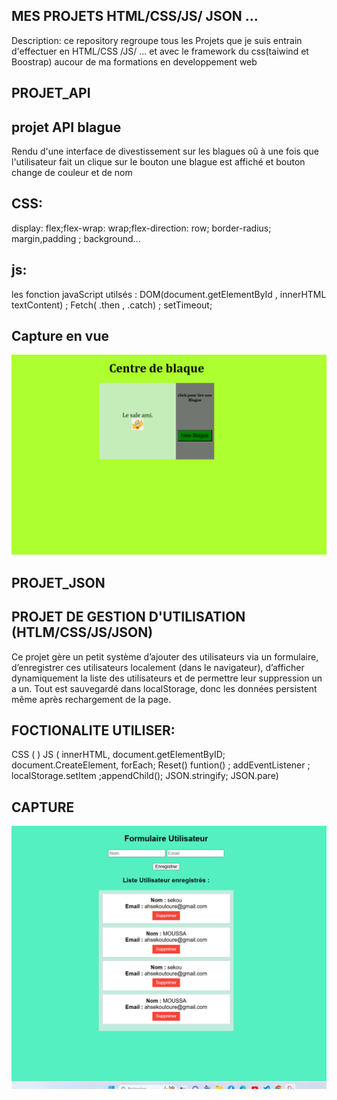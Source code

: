 ## MES PROJETS HTML/CSS/JS/ JSON ...
Description: ce repository regroupe tous les Projets que je suis entrain d'effectuer en HTML/CSS /JS/ ... et avec le framework du css(taiwind et Boostrap) aucour de ma formations en developpement web

## PROJET_API
## projet API blague 
Rendu d'une interface de divestissement sur les blagues oû à une fois que l'utilisateur fait un clique sur le bouton une blague est affiché et bouton change de couleur et de nom
## CSS: 
 display: flex;flex-wrap: wrap;flex-direction: row; border-radius; margin,padding ; background...

## js: 
les fonction javaScript utilsés : DOM(document.getElementById , innerHTML  textContent) ; Fetch( .then , .catch) ; setTimeout;

## Capture en vue
<img src="/PROJET_API/CAPTURE.png" alt="capture d'ecran" width="600"/>

## PROJET_JSON
## PROJET DE GESTION D'UTILISATION (HTLM/CSS/JS/JSON)  
Ce projet  gère un petit système d’ajouter des utilisateurs via un formulaire,
d’enregistrer ces utilisateurs localement (dans le navigateur),
d’afficher dynamiquement la liste des utilisateurs et de permettre leur suppression un a un.
Tout est sauvegardé dans localStorage, donc les données persistent même après rechargement de la page.  
## FOCTIONALITE UTILISER:
 CSS ( )
 JS ( innerHTML, document.getElementByID; document.CreateElement, forEach; Reset() funtion() ;    addEventListener ;  localStorage.setItem ;appendChild(); JSON.stringify; JSON.pare)
 ## CAPTURE

 <img src="/PROJET_JSON/Capture.png" alt="capture d'ecran" width="600"/>


